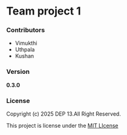 # Team project 1

### Contributors
- Vimukthi
- Uthpala
- Kushan

### Version
**0.3.0**

### License
Copyright (c) 2025 DEP 13.All Right Reserved.

This project is license under the [MIT LIcense](License.txt)